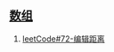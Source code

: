 ## [数组](./week2-dp)

1. [leetCode#72-编辑距离](https://github.com/xianweics/algorithm-learning/blob/master/liyanbin/week1-array/option1/leetCode%231-twuSum/twoSum.md)